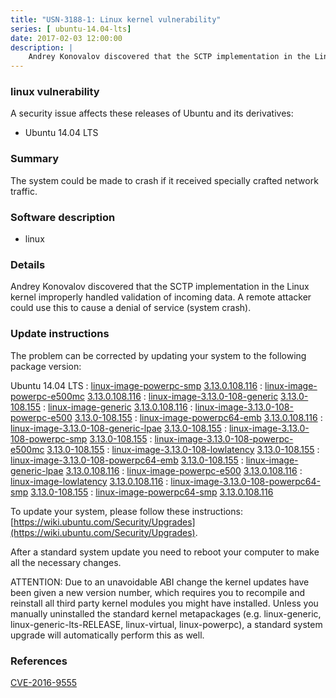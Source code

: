 ```yaml
---
title: "USN-3188-1: Linux kernel vulnerability"
series: [ ubuntu-14.04-lts]
date: 2017-02-03 12:00:00
description: |
    Andrey Konovalov discovered that the SCTP implementation in the Linux kernel improperly handled validation of incoming data. A remote attacker could use this to cause a denial of service (system crash). 
--- 
```

 
### linux vulnerability

A security issue affects these releases of Ubuntu and its derivatives:

* Ubuntu 14.04 LTS

### Summary

The system could be made to crash if it received specially crafted network traffic.

### Software description

* linux 

### Details

Andrey Konovalov discovered that the SCTP implementation in the Linux kernel improperly handled validation of incoming data. A remote attacker could use this to cause a denial of service (system crash). 

### Update instructions

The problem can be corrected by updating your system to the following package version:

Ubuntu 14.04 LTS
 : [linux-image-powerpc-smp](https://launchpad.net/ubuntu/+source/linux) <span> [3.13.0.108.116](https://launchpad.net/ubuntu/+source/linux/3.13.0-108.155) </span> 
 : [linux-image-powerpc-e500mc](https://launchpad.net/ubuntu/+source/linux) <span> [3.13.0.108.116](https://launchpad.net/ubuntu/+source/linux/3.13.0-108.155) </span> 
 : [linux-image-3.13.0-108-generic](https://launchpad.net/ubuntu/+source/linux) <span> [3.13.0-108.155](https://launchpad.net/ubuntu/+source/linux/3.13.0-108.155) </span> 
 : [linux-image-generic](https://launchpad.net/ubuntu/+source/linux) <span> [3.13.0.108.116](https://launchpad.net/ubuntu/+source/linux/3.13.0-108.155) </span> 
 : [linux-image-3.13.0-108-powerpc-e500](https://launchpad.net/ubuntu/+source/linux) <span> [3.13.0-108.155](https://launchpad.net/ubuntu/+source/linux/3.13.0-108.155) </span> 
 : [linux-image-powerpc64-emb](https://launchpad.net/ubuntu/+source/linux) <span> [3.13.0.108.116](https://launchpad.net/ubuntu/+source/linux/3.13.0-108.155) </span> 
 : [linux-image-3.13.0-108-generic-lpae](https://launchpad.net/ubuntu/+source/linux) <span> [3.13.0-108.155](https://launchpad.net/ubuntu/+source/linux/3.13.0-108.155) </span> 
 : [linux-image-3.13.0-108-powerpc-smp](https://launchpad.net/ubuntu/+source/linux) <span> [3.13.0-108.155](https://launchpad.net/ubuntu/+source/linux/3.13.0-108.155) </span> 
 : [linux-image-3.13.0-108-powerpc-e500mc](https://launchpad.net/ubuntu/+source/linux) <span> [3.13.0-108.155](https://launchpad.net/ubuntu/+source/linux/3.13.0-108.155) </span> 
 : [linux-image-3.13.0-108-lowlatency](https://launchpad.net/ubuntu/+source/linux) <span> [3.13.0-108.155](https://launchpad.net/ubuntu/+source/linux/3.13.0-108.155) </span> 
 : [linux-image-3.13.0-108-powerpc64-emb](https://launchpad.net/ubuntu/+source/linux) <span> [3.13.0-108.155](https://launchpad.net/ubuntu/+source/linux/3.13.0-108.155) </span> 
 : [linux-image-generic-lpae](https://launchpad.net/ubuntu/+source/linux) <span> [3.13.0.108.116](https://launchpad.net/ubuntu/+source/linux/3.13.0-108.155) </span> 
 : [linux-image-powerpc-e500](https://launchpad.net/ubuntu/+source/linux) <span> [3.13.0.108.116](https://launchpad.net/ubuntu/+source/linux/3.13.0-108.155) </span> 
 : [linux-image-lowlatency](https://launchpad.net/ubuntu/+source/linux) <span> [3.13.0.108.116](https://launchpad.net/ubuntu/+source/linux/3.13.0-108.155) </span> 
 : [linux-image-3.13.0-108-powerpc64-smp](https://launchpad.net/ubuntu/+source/linux) <span> [3.13.0-108.155](https://launchpad.net/ubuntu/+source/linux/3.13.0-108.155) </span> 
 : [linux-image-powerpc64-smp](https://launchpad.net/ubuntu/+source/linux) <span> [3.13.0.108.116](https://launchpad.net/ubuntu/+source/linux/3.13.0-108.155) </span> 

To update your system, please follow these instructions: [https://wiki.ubuntu.com/Security/Upgrades](https://wiki.ubuntu.com/Security/Upgrades).

After a standard system update you need to reboot your computer to make all the necessary changes.

ATTENTION: Due to an unavoidable ABI change the kernel updates have been given a new version number, which requires you to recompile and reinstall all third party kernel modules you might have installed. Unless you manually uninstalled the standard kernel metapackages (e.g. linux-generic, linux-generic-lts-RELEASE, linux-virtual, linux-powerpc), a standard system upgrade will automatically perform this as well. 

### References

 [CVE-2016-9555](http://people.ubuntu.com/~ubuntu-security/cve/CVE-2016-9555)
 
